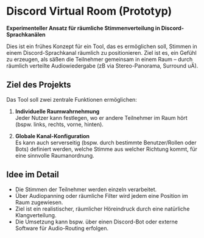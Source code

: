 # Discord Virtual Room (Prototyp)

**Experimenteller Ansatz für räumliche Stimmenverteilung in Discord-Sprachkanälen**

Dies ist ein frühes Konzept für ein Tool, das es ermöglichen soll, Stimmen in einem Discord-Sprachkanal räumlich zu positionieren. Ziel ist es, ein Gefühl zu erzeugen, als säßen die Teilnehmer gemeinsam in einem Raum – durch räumlich verteilte Audiowiedergabe (zB via Stereo-Panorama, Surround uÄ).

## Ziel des Projekts

Das Tool soll zwei zentrale Funktionen ermöglichen:

1. **Individuelle Raumwahrnehmung**  
   Jeder Nutzer kann festlegen, wo er andere Teilnehmer im Raum hört (bspw. links, rechts, vorne, hinten).

2. **Globale Kanal-Konfiguration**  
   Es kann auch serverseitig (bspw. durch bestimmte Benutzer/Rollen oder Bots) definiert werden, welche Stimme aus welcher Richtung kommt, für eine sinnvolle Raumanordnung.

## Idee im Detail

- Die Stimmen der Teilnehmer werden einzeln verarbeitet.
- Über Audiopanning oder räumliche Filter wird jedem eine Position im Raum zugewiesen.
- Ziel ist ein realistischer, räumlicher Höreindruck durch eine natürliche Klangverteilung.
- Die Umsetzung kann bspw. über einen Discord-Bot oder externe Software für Audio-Routing erfolgen.
